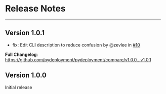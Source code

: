 # Release Notes

---

## Version 1.0.1
* fix: Edit CLI description to reduce confusion by @zevlee in [#10](https://github.com/pydeployment/pydeployment/pull/10)

**Full Changelog**: https://github.com/pydeployment/pydeployment/compare/v1.0.0...v1.0.1

## Version 1.0.0
Initial release
